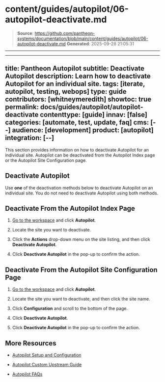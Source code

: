 # content/guides/autopilot/06-autopilot-deactivate.md

> **Source**: https://github.com/pantheon-systems/documentation/blob/main/content/guides/autopilot/06-autopilot-deactivate.md
> **Generated**: 2025-09-28 21:05:31

---

---
title: Pantheon Autopilot
subtitle: Deactivate Autopilot
description: Learn how to deactivate Autopilot for an individual site.
tags: [iterate, autopilot, testing, webops]
type: guide
contributors: [whitneymeredith]
showtoc: true
permalink: docs/guides/autopilot/autopilot-deactivate
contenttype: [guide]
innav: [false]
categories: [automate, test, update, faq]
cms: [--]
audience: [development]
product: [autopilot]
integration: [--]
---

This section provides information on how to deactivate Autopilot for an individual site. Autopilot can be deactivated from the Autopilot Index page or the Autopilot Site Configuration page.

## Deactivate Autopilot

Use **one** of the deactivation methods below to deactivate Autopilot on an individual site. You do not need to deactivate Autopilot using both methods.

## Deactivate From the Autopilot Index Page

1. [Go to the workspace](/guides/account-mgmt/workspace-sites-teams/workspaces#switch-between-workspaces) and click **Autopilot**.

1. Locate the site you want to deactivate.

1. Click the **Actions** <Icon icon="angleDown" /> drop-down menu on the site listing, and then click **Deactivate Autopilot**.

1. Click **Deactivate Autopilot** in the pop-up to confirm the action.

## Deactivate From the Autopilot Site Configuration Page

1. [Go to the workspace](/guides/account-mgmt/workspace-sites-teams/workspaces#switch-between-workspaces) and click **Autopilot**.

1. Locate the site you want to deactivate, and then click the site name.

1. Click **Configuration** and scroll to the bottom of the page.

1. Click **Deactivate Autopilot**.

1. Click **Deactivate Autopilot** in the pop-up to confirm the action.

## More Resources

- [Autopilot Setup and Configuration](/guides/autopilot/enable-autopilot)

- [Autopilot Custom Upstream Guide](/guides/autopilot-custom-upstream)

- [Autopilot FAQs](/guides/autopilot/autopilot-faq)
